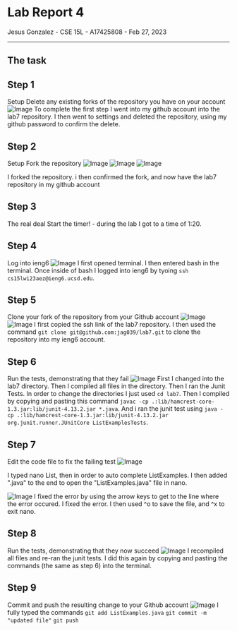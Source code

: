 # Lab Report 4
Jesus Gonzalez - CSE 15L - A17425808 - Feb 27, 2023

---

## The task
## Step 1
Setup Delete any existing forks of the repository you have on your account
![Image](lab4-1.png)
To complete the first step I went into my github account into the lab7 repository. I then went to settings and deleted the repository, using my github password to confirm the delete.
## Step 2
Setup Fork the repository
![Image](lab4-2.png)
![Image](lab4-3.png)
![Image](lab4-4.png)

I forked the repository. i then confirmed the fork, and now have the lab7 repository in my github account
## Step 3
The real deal Start the timer! - during the lab I got to a time of 1:20.
## Step 4
Log into ieng6
![Image](lab4-5.png)
I first opened terminal. I then entered bash in the terminal. Once inside of bash I logged into ieng6 by tyoing `ssh cs15lwi23aez@ieng6.ucsd.edu`.
## Step 5
Clone your fork of the repository from your Github account
![Image](lab4-6.png)
![Image](lab4-7.png)
I first copied the ssh link of the lab7 repository. I then used the command `git clone git@github.com:jag039/lab7.git` to clone the repository into my ieng6 account.
## Step 6
Run the tests, demonstrating that they fail
![Image](lab4-8.png)
First I changed into the lab7 directory. Then I compiled all files in the directory. Then I ran the Junit Tests. In order to change the directories I just used `cd lab7`. Then I compiled by copying and pasting this command `javac -cp .:lib/hamcrest-core-1.3.jar:lib/junit-4.13.2.jar *.java`. And i ran the junit test using `java -cp .:lib/hamcrest-core-1.3.jar:lib/junit-4.13.2.jar org.junit.runner.JUnitCore ListExamplesTests`.
## Step 7
Edit the code file to fix the failing test
![Image](lab4-9.png)

I typed nano List, then <tab> in order to auto complete ListExamples. I then added ".java" to the end to open the "ListExamples.java" file in nano.

![Image](lab4-10.png)
I fixed the error by using the arrow keys to get to the line where the error occured. I fixed the error. I then used ^o to save the file, and ^x to exit nano.
 
## Step 8
Run the tests, demonstrating that they now succeed
![Image](lab4-11.png)
I recompiled all files and re-ran the junit tests. I did this again by copying and pasting the commands (the same as step 6) into the terminal.
 
## Step 9
Commit and push the resulting change to your Github account
![Image](lab4-12.png)
I fully typed the commands
`git add ListExamples.java`
`git commit -m "updated file"`
`git push`

 




